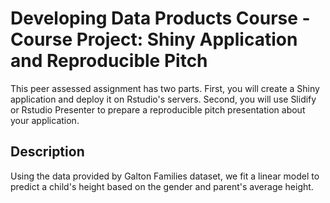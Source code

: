 # Developing Data Products Course - Course Project: Shiny Application and Reproducible Pitch
This peer assessed assignment has two parts. First, you will create a Shiny application and deploy it on Rstudio's servers. Second, you will use Slidify or Rstudio Presenter to prepare a reproducible pitch presentation about your application.



## Description

Using the data provided by Galton Families dataset, we fit a linear model to predict a child's height based on the gender and parent's average height.
